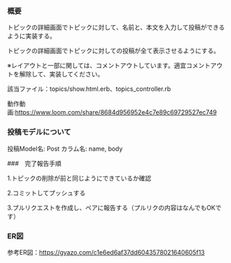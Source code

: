 ### 概要

トピックの詳細画面でトピックに対して、名前と、本文を入力して投稿ができるように実装する。

トピックの詳細画面でトピックに対しての投稿が全て表示させるようにする。


※レイアウトと一部に関しては、コメントアウトしています。適宜コメントアウトを解除して、実装してください。

該当ファイル：topics/show.html.erb、topics_controller.rb

動作動画:https://www.loom.com/share/8684d956952e4c7e89c69729527ec749

### 投稿モデルについて 

投稿Model名: Post
カラム名: name, body

###　完了報告手順

1.トピックの削除が前と同じようにできているか確認

2.コミットしてプッシュする

3.プルリクエストを作成し、ペアに報告する（プルリクの内容はなんでもOKです）

### ER図

参考ER図：https://gyazo.com/c1e6ed6af37dd6043578021640605f13
